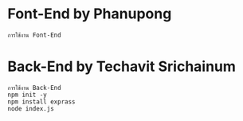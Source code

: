 # Font-End by Phanupong  
```
การใช้งาน Font-End

```
# Back-End by Techavit Srichainum  
```
การใช้งาน Back-End
npm init -y
npm install exprass
node index.js
```
